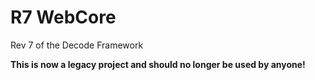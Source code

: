 # R7 WebCore

Rev 7 of the Decode Framework

**This is now a legacy project and should no longer be used by anyone!**
